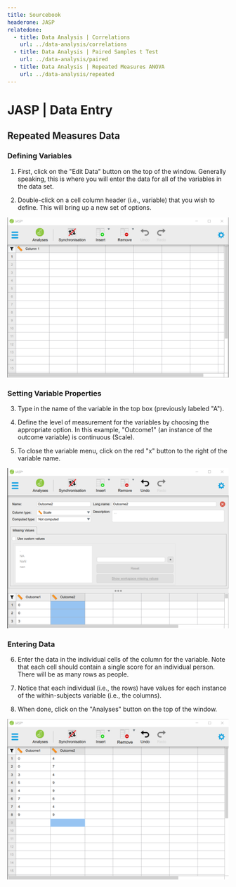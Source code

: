 ```yaml
---
title: Sourcebook
headerone: JASP
relatedone:
  - title: Data Analysis | Correlations
    url: ../data-analysis/correlations
  - title: Data Analysis | Paired Samples t Test
    url: ../data-analysis/paired
  - title: Data Analysis | Repeated Measures ANOVA
    url: ../data-analysis/repeated
---
```


# JASP | Data Entry

## Repeated Measures Data

### Defining Variables 

1. First, click on the "Edit Data" button on the top of the window. Generally speaking, this is where you will enter the data for all of the variables in the data set. 

2. Double-click on a cell column header (i.e., variable) that you wish to define. This will bring up a new set of options.  

<p align="center"><kbd><img src="repeated1.png"></kbd></p>

### Setting Variable Properties

3. Type in the name of the variable in the top box (previously labeled "A").

4. Define the level of measurement for the variables by choosing the appropriate option. In this example, "Outcome1" (an instance of the outcome variable) is continuous (Scale). 

5. To close the variable menu, click on the red "x" button to the right of the variable name. 

<p align="center"><kbd><img src="repeated2.png"></kbd></p>

### Entering Data

6. Enter the data in the individual cells of the column for the variable. Note that each cell should contain a single score for an individual person. There will be as many rows as people.

7. Notice that each individual (i.e., the rows) have values for each instance of the within-subjects variable (i.e., the columns). 

8. When done, click on the "Analyses" button on the top of the window.

<p align="center"><kbd><img src="repeated3.png"></kbd></p>

